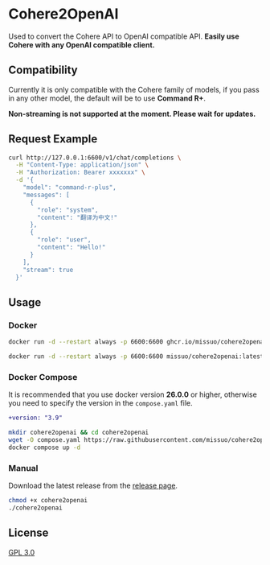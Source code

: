 # Cohere2OpenAI
Used to convert the Cohere API to OpenAI compatible API. **Easily use Cohere with any OpenAI compatible client.**

## Compatibility
Currently it is only compatible with the Cohere family of models, if you pass in any other model, the default will be to use **Command R+**. 

**Non-streaming is not supported at the moment. Please wait for updates.**

## Request Example
```bash
curl http://127.0.0.1:6600/v1/chat/completions \
  -H "Content-Type: application/json" \
  -H "Authorization: Bearer xxxxxxx" \
  -d '{
    "model": "command-r-plus",
    "messages": [
      {
        "role": "system",
        "content": "翻译为中文!"
      },
      {
        "role": "user",
        "content": "Hello!"
      }
    ],
    "stream": true
  }'
```


## Usage
### Docker

```bash
docker run -d --restart always -p 6600:6600 ghcr.io/missuo/cohere2openai:latest
```

```bash
docker run -d --restart always -p 6600:6600 missuo/cohere2openai:latest
```

### Docker Compose
It is recommended that you use docker version **26.0.0** or higher, otherwise you need to specify the version in the `compose.yaml` file.
```diff
+version: "3.9"
```

```bash
mkdir cohere2openai && cd cohere2openai
wget -O compose.yaml https://raw.githubusercontent.com/missuo/cohere2openai/main/compose.yaml
docker compose up -d
```

### Manual

Download the latest release from the [release page](https://github.com/missuo/cohere2openai/releases).

```bash
chmod +x cohere2openai
./cohere2openai
```

## License
[GPL 3.0](https://github.com/missuo/cohere2openai/blob/main/LICENSE)
